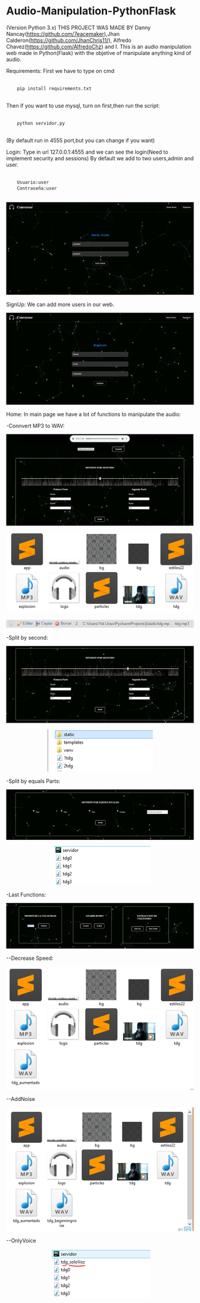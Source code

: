 # Audio-Manipulation-PythonFlask
(Version Python 3.x)
THIS PROJECT WAS MADE BY Danny Nancay(https://github.com/7eacemaker),Jhan Calderon(https://github.com/JhanChris11/),
Alfredo Chavez(https://github.com/AlfredoChz) and I.
This is an audio manipulation web made in Python(Flask) with the objetive of manipulate anything kind of audio.

Requirements:
First we have to type on cmd 

```
		
	pip install requirements.txt
		
```
Then if you want to use mysql, turn on first,then run the script:

```
		
	python servidor.py
		
```

(By default run in 4555 port,but you can change if you want)

Login:
Type in url 127.0.0.1:4555 and we can see the login(Need to implement security and sessions)
By default we add to two users,admin and user.

```
		
	Usuario:user
	Contraseña:user
		
```

![alt tag](https://github.com/Yei-Linux/Audio-Manipulation-PythonFlask/blob/master/imgs/Login.PNG)

SignUp:
We can add more users in our web.

![alt tag](https://github.com/Yei-Linux/Audio-Manipulation-PythonFlask/blob/master/imgs/Registrar.PNG)

Home:
In main page we have a lot of functions to manipulate the audio:

-Connvert MP3 to WAV:

![alt tag](https://github.com/Yei-Linux/Audio-Manipulation-PythonFlask/blob/master/imgs/Convert1.PNG)

<p align="center">
	<img src="https://github.com/Yei-Linux/Audio-Manipulation-PythonFlask/blob/master/imgs/Convert2.PNG">
</p>

<p align="center">
	<img src="https://github.com/Yei-Linux/Audio-Manipulation-PythonFlask/blob/master/imgs/Convert3.PNG">
</p>

-Split by second:

![alt tag](https://github.com/Yei-Linux/Audio-Manipulation-PythonFlask/blob/master/imgs/DividirPorSeg.PNG)

<p align="center">
	<img src="https://github.com/Yei-Linux/Audio-Manipulation-PythonFlask/blob/master/imgs/DividirPorSeg2.PNG">
</p>

-Split by equals Parts:

![alt tag](https://github.com/Yei-Linux/Audio-Manipulation-PythonFlask/blob/master/imgs/DividirPorPartesIgu.PNG)

<p align="center">
	<img src="https://github.com/Yei-Linux/Audio-Manipulation-PythonFlask/blob/master/imgs/DividirPorPartesIgu2.PNG">
</p>

-Last Functions:

![alt tag](https://github.com/Yei-Linux/Audio-Manipulation-PythonFlask/blob/master/imgs/UltimasFunciones.PNG)

--Decrease Speed:

<p align="center">
	<img src="https://github.com/Yei-Linux/Audio-Manipulation-PythonFlask/blob/master/imgs/DisminuirVelocidad.PNG">
</p>

--AddNoise
<p align="center">
	<img src="https://github.com/Yei-Linux/Audio-Manipulation-PythonFlask/blob/master/imgs/AgregarRuido.PNG">
</p>

--OnlyVoice
<p align="center">
	<img src="https://github.com/Yei-Linux/Audio-Manipulation-PythonFlask/blob/master/imgs/SoloVoz.PNG">
</p>

